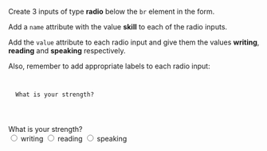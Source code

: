 Create 3 inputs of type **radio** below the `br` element in the form.

Add a `name` attribute with the value **skill** to each of the radio inputs.

Add the `value` attribute to each radio input and give them the
values **writing**, **reading** and **speaking** respectively.

Also, remember to add appropriate labels to each radio input:


<codeblock language="html" type="exercise" testMode="fixedInput" defaultCSS="form {max-width: 300px; margin: 10px auto; font-family: Lato; border-radius: 10px; padding: 1rem; box-shadow: 0px 0px 4px; background-color: snow; font-size: 1.2rem; } form * { margin: 0.5rem; } button , input[type=`button`] { padding: 0.2rem 1rem; font-size: 1.1rem; font-weight: 700; margin: 1rem 0; }">
<code>
<form>
  <label>What is your strength?</label>
  <br>
</form>
</code>

<solution>
<form>
  <label>What is your strength?</label>
  <br>
  <input type="radio" value="writing" name="skill">
  <label>writing</label>
  <input type="radio" value="reading" name="skill">
  <label>reading</label>
  <input type="radio" value="speaking" name="skill">
  <label>speaking</label>
</form>
</solution>
</codeblock>